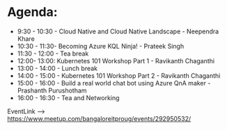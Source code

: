 # Agenda:

* 9:30 - 10:30 - Cloud Native and Cloud Native Landscape - Neependra Khare
* 10:30 - 11:30- Becoming Azure KQL Ninja! - Prateek Singh
* 11:30 - 12:00 - Tea break
* 12:00- 13:00: Kubernetes 101 Workshop Part 1 - Ravikanth Chaganthi
* 13:00 - 14:00 - Lunch break
* 14:00 - 15:00 - Kubernetes 101 Workshop Part 2 - Ravikanth Chaganthi
* 15:00 - 16:00 - Build a real world chat bot using Azure QnA maker - Prashanth Purushotham
* 16:00 - 16:30 - Tea and Networking

EventLink --> https://www.meetup.com/bangaloreitproug/events/292950532/
